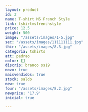 ```yaml
---
layout: product
id: 2
name: T-shirt MS French Style
link: tshirtmsfrenchstyle
price: 12.5
weight: 500
image: "/assets/images/1-5.jpg"
sec: "/assets/images/111111111.jpg"
thir: "/assets/images/8.3.jpg"
categoria: tshirts
att: padrao
color: []
discrip: branco ss19
novo: true
maisvendidos: true
stock: saldo
new: true
four: "/assets/images/8.2.jpg"
newprice: '17,9'
inicial: true

---
```

